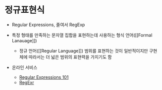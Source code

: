 # 정규표현식

- Regular Expressions, 줄여서 RegExp

- 특정 형태를 만족하는 문자열 집합을 표현하는데 사용하는 형식 언어([[Formal Lanauage]])
  - 정규 언어([[Regular Language]]) 범위를 표현하는 것이 일반적이지만 구현체에 따라서는 더 넓은 범위의 표현력을 가지기도 함

- 온라인 서비스
  - [Regular Expressions 101](https://regex101.com/)
  - [RegExr](https://regexr.com/)
